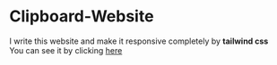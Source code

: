 # Clipboard-Website

I write this website and make it responsive completely by **tailwind css**<br />
You can see it by clicking [here](https://mohammdsaleh-hooshmandi.github.io/Clipboard-Website/)

